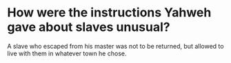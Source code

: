 # How were the instructions Yahweh gave about slaves unusual?

A slave who escaped from his master was not to be returned, but allowed to live with them in whatever town he chose.
